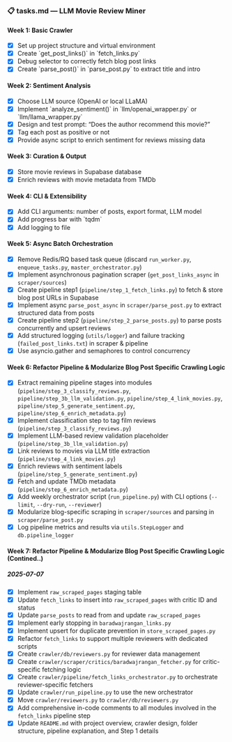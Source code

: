 ### 📋 tasks.md — LLM Movie Review Miner

#### Week 1: Basic Crawler
- [x] Set up project structure and virtual environment
- [x] Create \`get_post_links()\` in \`fetch_links.py\`
- [x] Debug selector to correctly fetch blog post links
- [x] Create \`parse_post()\` in \`parse_post.py\` to extract title and intro

#### Week 2: Sentiment Analysis
- [x] Choose LLM source (OpenAI or local LLaMA)
- [x] Implement \`analyze_sentiment()\` in \`llm/openai_wrapper.py\` or \`llm/llama_wrapper.py\`
- [x] Design and test prompt: “Does the author recommend this movie?”
- [x] Tag each post as positive or not
- [x] Provide async script to enrich sentiment for reviews missing data

#### Week 3: Curation & Output
- [x] Store movie reviews in Supabase database
- [x] Enrich reviews with movie metadata from TMDb

#### Week 4: CLI & Extensibility
- [x] Add CLI arguments: number of posts, export format, LLM model
- [x] Add progress bar with \`tqdm\`
- [x] Add logging to file

#### Week 5: Async Batch Orchestration
- [x] Remove Redis/RQ based task queue (discard `run_worker.py`, `enqueue_tasks.py`, `master_orchestrator.py`)
- [x] Implement asynchronous pagination scraper (`get_post_links_async` in `scraper/sources`)
- [x] Create pipeline step1 (`pipeline/step_1_fetch_links.py`) to fetch & store blog post URLs in Supabase
- [x] Implement async `parse_post_async` in `scraper/parse_post.py` to extract structured data from posts
- [x] Create pipeline step2 (`pipeline/step_2_parse_posts.py`) to parse posts concurrently and upsert reviews
- [x] Add structured logging (`utils/logger`) and failure tracking (`failed_post_links.txt`) in scraper & pipeline
- [x] Use asyncio.gather and semaphores to control concurrency

#### Week 6: Refactor Pipeline & Modularize Blog Post Specific Crawling Logic
- [x] Extract remaining pipeline stages into modules (`pipeline/step_3_classify_reviews.py`, `pipeline/step_3b_llm_validation.py`, `pipeline/step_4_link_movies.py`, `pipeline/step_5_generate_sentiment.py`, `pipeline/step_6_enrich_metadata.py`)
- [x] Implement classification step to tag film reviews (`pipeline/step_3_classify_reviews.py`)
- [x] Implement LLM-based review validation placeholder (`pipeline/step_3b_llm_validation.py`)
- [x] Link reviews to movies via LLM title extraction (`pipeline/step_4_link_movies.py`)
- [x] Enrich reviews with sentiment labels (`pipeline/step_5_generate_sentiment.py`)
- [x] Fetch and update TMDb metadata (`pipeline/step_6_enrich_metadata.py`)
- [x] Add weekly orchestrator script (`run_pipeline.py`) with CLI options (`--limit`, `--dry-run`, `--reviewer`)
- [x] Modularize blog-specific scraping in `scraper/sources` and parsing in `scraper/parse_post.py`
- [x] Log pipeline metrics and results via `utils.StepLogger` and `db.pipeline_logger`

#### Week 7: Refactor Pipeline & Modularize Blog Post Specific Crawling Logic (Contined..)

##### 2025-07-07
- [x] Implement `raw_scraped_pages` staging table
- [x] Update `fetch_links` to insert into `raw_scraped_pages` with critic ID and status
- [x] Update `parse_posts` to read from and update `raw_scraped_pages`
- [x] Implement early stopping in `baradwajrangan_links.py`
- [x] Implement upsert for duplicate prevention in `store_scraped_pages.py`
- [x] Refactor `fetch_links` to support multiple reviewers with dedicated scripts
- [x] Create `crawler/db/reviewers.py` for reviewer data management
- [x] Create `crawler/scraper/critics/baradwajrangan_fetcher.py` for critic-specific fetching logic
- [x] Create `crawler/pipeline/fetch_links_orchestrator.py` to orchestrate reviewer-specific fetchers
- [x] Update `crawler/run_pipeline.py` to use the new orchestrator
- [x] Move `crawler/reviewers.py` to `crawler/db/reviewers.py`
- [x] Add comprehensive in-code comments to all modules involved in the `fetch_links` pipeline step
- [x] Update `README.md` with project overview, crawler design, folder structure, pipeline explanation, and Step 1 details
